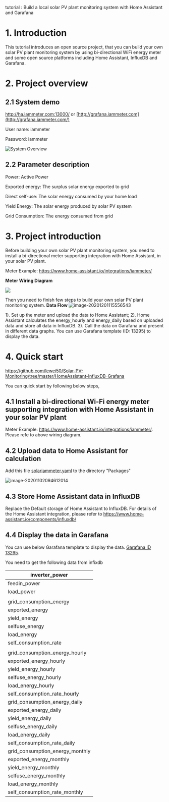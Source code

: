 
tutorial : Build a local solar PV plant monitoring system with Home Assistant and Garafana

# 1. Introduction

This tutorial introduces an open source project, that you can build your own solar PV plant monitoring system by using bi-directional WiFi energy meter and some open source platforms including Home Assistant, InfluxDB and Garafana.

# 2. Project overview

## 2.1 System demo

http://ha.iammeter.com:13000/ or [http://grafana.iammeter.com](http://grafana.iammeter.com/)

User name: iammeter

Password: iammeter

![System Overview](https://leweidoc.oss-cn-hangzhou.aliyuncs.com/lewei50/img/iammeter/tmpliu/tmp1.jpg)

## 2.2 Parameter description 

Power: Active Power

Exported energy: The surplus solar energy exported to grid

Direct self-use: The solar energy consumed by your home load

Yield Energy: The solar energy produced by solar PV system

Grid Consumption: The energy consumed from grid





# 3. Project introduction


Before building your own solar PV plant monitoring system, you need to install a bi-directional meter supporting integration with Home Assistant, in your solar PV plant.

Meter Example: https://www.home-assistant.io/integrations/iammeter/

**Meter Wiring Diagram**

![](https://leweidoc.oss-cn-hangzhou.aliyuncs.com/lewei50/img/iammeter-33-20190809-L2.jpg)


Then you need to finish few steps to build your own solar PV plant monitoring system.
**Data Flow**
![image-20201201115556543](https://leweidoc.oss-cn-hangzhou.aliyuncs.com/lewei50/img/iammeter/image-20201201115556543.png)



1). Set up the meter and upload the data to Home Assistant;
2). Home Assistant calculates the energy_hourly and energy_daily based on uploaded data and store all data in InfluxDB.
3). Call the data on Garafana and present in different data graphs. You can use Garafana template (ID: 13295) to display the data.



# 4. Quick start


https://github.com/lewei50/Solar-PV-Monitoring/tree/master/HomeAssistant-InfluxDB-Grafana

You can quick start by following below steps,

## 4.1  Install a bi-directional Wi-Fi energy meter supporting integration with Home Assistant in your solar PV plant

Meter Example: https://www.home-assistant.io/integrations/iammeter/. Please refe to above wiring diagram.


## 4.2 Upload data to Home Assistant for calculation

Add this file [solariammeter.yaml](solariammeter.yaml) to the directory "Packages"

![image-20201102094612014](https://leweidoc.oss-cn-hangzhou.aliyuncs.com/lewei50/img/iammeter/tmpliu/tmpimage-20201102094612014.png)


## 4.3 Store Home Assistant data in InfluxDB

Replace the Default storage of Home Assistant to InfluxDB. For details of the Home Assistant integration, please refer to https://www.home-assistant.io/components/influxdb/

## 4.4 Display the data in Garafana

You can use below Garafana template to display the data.
[Garafana ID 13295](https://grafana.com/grafana/dashboards/13295?src=twitter.com&mdm=social&cnt=buffera6a03&camp=buffer&pg=prod-ent&plcmt=contact-banner).


You need to get the following data from infixdb

| inverter_power                  |
| ------------------------------- |
| feedin_power                    |
| load_power                      |
|                                 |
| grid_consumption_energy         |
| exported_energy                 |
| yield_energy                    |
| selfuse_energy                  |
| load_energy                     |
| self_consumption_rate           |
|                                 |
| grid_consumption_energy_hourly  |
| exported_energy_hourly          |
| yield_energy_hourly             |
| selfuse_energy_hourly           |
| load_energy_hourly              |
| self_consumption_rate_hourly    |
| grid_consumption_energy_daily   |
| exported_energy_daily           |
| yield_energy_daily              |
| selfuse_energy_daily            |
| load_energy_daily               |
| self_consumption_rate_daily     |
| grid_consumption_energy_monthly |
| exported_energy_monthly         |
| yield_energy_monthly            |
| selfuse_energy_monthly          |
| load_energy_monthly             |
| self_consumption_rate_monthly   |
